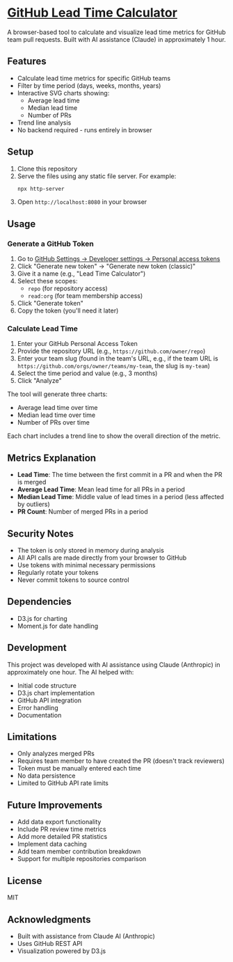 # [GitHub Lead Time Calculator](https://chernov-anton.github.io/lead-time/)

A browser-based tool to calculate and visualize lead time metrics for GitHub team pull requests. Built with AI assistance (Claude) in approximately 1 hour.

## Features

- Calculate lead time metrics for specific GitHub teams
- Filter by time period (days, weeks, months, years)
- Interactive SVG charts showing:
  - Average lead time
  - Median lead time
  - Number of PRs
- Trend line analysis
- No backend required - runs entirely in browser

## Setup

1. Clone this repository
2. Serve the files using any static file server. For example:
   ```bash
   npx http-server
   ```
3. Open `http://localhost:8080` in your browser

## Usage

### Generate a GitHub Token

1. Go to [GitHub Settings → Developer settings → Personal access tokens](https://github.com/settings/tokens)
2. Click "Generate new token" → "Generate new token (classic)"
3. Give it a name (e.g., "Lead Time Calculator")
4. Select these scopes:
   - `repo` (for repository access)
   - `read:org` (for team membership access)
5. Click "Generate token"
6. Copy the token (you'll need it later)

### Calculate Lead Time

1. Enter your GitHub Personal Access Token
2. Provide the repository URL (e.g., `https://github.com/owner/repo`)
3. Enter your team slug (found in the team's URL, e.g., if the team URL is `https://github.com/orgs/owner/teams/my-team`, the slug is `my-team`)
4. Select the time period and value (e.g., 3 months)
5. Click "Analyze"

The tool will generate three charts:
- Average lead time over time
- Median lead time over time
- Number of PRs over time

Each chart includes a trend line to show the overall direction of the metric.

## Metrics Explanation

- **Lead Time**: The time between the first commit in a PR and when the PR is merged
- **Average Lead Time**: Mean lead time for all PRs in a period
- **Median Lead Time**: Middle value of lead times in a period (less affected by outliers)
- **PR Count**: Number of merged PRs in a period

## Security Notes

- The token is only stored in memory during analysis
- All API calls are made directly from your browser to GitHub
- Use tokens with minimal necessary permissions
- Regularly rotate your tokens
- Never commit tokens to source control

## Dependencies

- D3.js for charting
- Moment.js for date handling

## Development

This project was developed with AI assistance using Claude (Anthropic) in approximately one hour. The AI helped with:
- Initial code structure
- D3.js chart implementation
- GitHub API integration
- Error handling
- Documentation

## Limitations

- Only analyzes merged PRs
- Requires team member to have created the PR (doesn't track reviewers)
- Token must be manually entered each time
- No data persistence
- Limited to GitHub API rate limits

## Future Improvements

- Add data export functionality
- Include PR review time metrics
- Add more detailed PR statistics
- Implement data caching
- Add team member contribution breakdown
- Support for multiple repositories comparison

## License

MIT

## Acknowledgments

- Built with assistance from Claude AI (Anthropic)
- Uses GitHub REST API
- Visualization powered by D3.js 